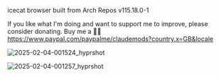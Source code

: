 icecat browser built from Arch Repos v115.18.0-1

If you like what I'm doing and want to support me to improve, please consider donating.
Buy me a 🍕🥧 https://www.paypal.com/paypalme/claudemods?country.x=GB&locale

![2025-02-04-001524_hyprshot](https://github.com/user-attachments/assets/eb20415b-0028-40d9-abc4-db3a837a1305)

![2025-02-04-001257_hyprshot](https://github.com/user-attachments/assets/d080e368-e79d-4318-929e-0030a542080a)
